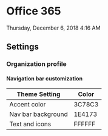 ﻿# Office 365

Thursday, December 6, 2018
4:16 AM

## Settings

### Organization profile

#### Navigation bar customization

| Theme Setting      | Color  |
| ------------------ | ------ |
| Accent color       | 3C78C3 |
| Nav bar background | 1E4173 |
| Text and icons     | FFFFFF |
